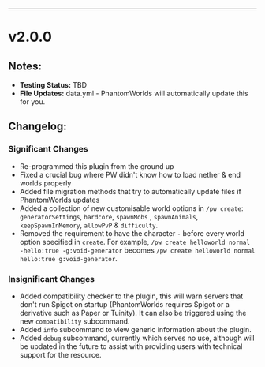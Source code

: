 ***

# v2.0.0

## Notes:

* **Testing Status:** TBD
* **File Updates:** data.yml - PhantomWorlds will automatically update this for you.

## Changelog:

### Significant Changes

* Re-programmed this plugin from the ground up
* Fixed a crucial bug where PW didn't know how to load nether & end worlds properly
* Added file migration methods that try to automatically update files if PhantomWorlds updates
* Added a collection of new customisable world options in `/pw create`: `generatorSettings`, `hardcore`, `spawnMobs`
  , `spawnAnimals`, `keepSpawnInMemory`, `allowPvP` & `difficulty`.
* Removed the requirement to have the character `-` before every world option specified in `create`. For
  example, `/pw create helloworld normal -hello:true -g:void-generator`
  becomes `/pw create helloworld normal hello:true g:void-generator`.

### Insignificant Changes

* Added compatibility checker to the plugin, this will warn servers that don't run Spigot on startup (PhantomWorlds
  requires Spigot or a derivative such as Paper or Tuinity). It can also be triggered using the new `compatibility`
  subcommand.
* Added `info` subcommand to view generic information about the plugin.
* Added `debug` subcommand, currently which serves no use, although will be updated in the future to assist with
  providing users with technical support for the resource.